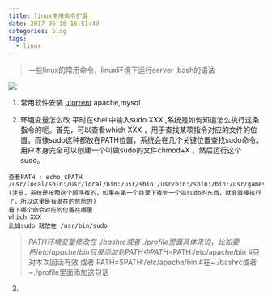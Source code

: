 ```yaml
---
title: linux常用命令扩展
date: 2017-06-18 16:51:49
categories: blog
tags: 
  - linux
---
```

> 一些linux的常用命令，linux环境下运行server ,bash的语法
>  

![](http://odzl05jxx.bkt.clouddn.com/ChMkJ1gq00WIXw_GAA47r_8gjqgAAXxJAH8qOMADjvH566.jpg?imageView2/2/w/600)

<!--more-->

1. 常用软件安装
[utorrent](http://blog.topspeedsnail.com/archives/5752)
apache,mysql

2. 环境变量怎么改
平时在shell中输入sudo XXX ,系统是如何知道怎么执行这条指令的呢。首先，可以查看which XXX ，用于查找某项指令对应的文件的位置。而像sudo这种都放在PATH位置，系统会在几个关键位置查找sudo命令。用户本身完全可以创建一个叫做sudo的文件chmod+X ，然后运行这个sudo。
```
查看PATH : echo $PATH
/usr/local/sbin:/usr/local/bin:/usr/sbin:/usr/bin:/sbin:/bin:/usr/games:/usr/local/games (注意，系统是按照这个顺序找的，如果在第一个目录下找到一个叫sudo的东西，就会直接执行了，所以这里是有潜在的危险的)
看下哪个命令对应的位置在哪里
which XXX
比如sudo 就放在 /usr/bin/sudo
```

> $PATH
环境变量修改在~./bashrc或者 ~./profile里面
具体来说，比如要把/etc/apache/bin目录添加到PATH中
PATH=$PATH:/etc/apache/bin  #只对本次回话有效
或者  PATH=$PATH:/etc/apache/bin #在~./bashrc或者~./profile里面添加这句话

3. 
